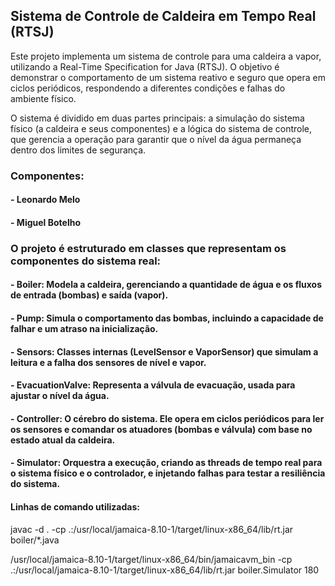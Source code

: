 ## Sistema de Controle de Caldeira em Tempo Real (RTSJ)

Este projeto implementa um sistema de controle para uma caldeira a vapor, utilizando a Real-Time Specification for Java (RTSJ). O objetivo é demonstrar o comportamento de um sistema reativo e seguro que opera em ciclos periódicos, respondendo a diferentes condições e falhas do ambiente físico.

O sistema é dividido em duas partes principais: a simulação do sistema físico (a caldeira e seus componentes) e a lógica do sistema de controle, que gerencia a operação para garantir que o nível da água permaneça dentro dos limites de segurança.


### Componentes:

#### - Leonardo Melo

#### - Miguel Botelho


### O projeto é estruturado em classes que representam os componentes do sistema real:

#### - Boiler: Modela a caldeira, gerenciando a quantidade de água e os fluxos de entrada (bombas) e saída (vapor).

#### - Pump: Simula o comportamento das bombas, incluindo a capacidade de falhar e um atraso na inicialização.

#### - Sensors: Classes internas (LevelSensor e VaporSensor) que simulam a leitura e a falha dos sensores de nível e vapor.

#### - EvacuationValve: Representa a válvula de evacuação, usada para ajustar o nível da água.

#### - Controller: O cérebro do sistema. Ele opera em ciclos periódicos para ler os sensores e comandar os atuadores (bombas e válvula) com base no estado atual da caldeira.

#### - Simulator: Orquestra a execução, criando as threads de tempo real para o sistema físico e o controlador, e injetando falhas para testar a resiliência do sistema.

#### Linhas de comando utilizadas:

javac -d . -cp .:/usr/local/jamaica-8.10-1/target/linux-x86_64/lib/rt.jar boiler/*.java


/usr/local/jamaica-8.10-1/target/linux-x86_64/bin/jamaicavm_bin   -cp .:/usr/local/jamaica-8.10-1/target/linux-x86_64/lib/rt.jar   boiler.Simulator 180
